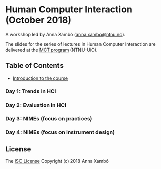 # Human Computer Interaction (October 2018)

A workshop led by Anna Xambó (anna.xambo@ntnu.no).

The slides for the series of lectures in Human Computer Interaction are delivered at the [MCT program](https://www.ntnu.edu/studies/mmct) (NTNU-UiO).

## Table of Contents

* [Introduction to the course](XX)

### Day 1: Trends in HCI

<!-- * [Slides](XX) -->

### Day 2: Evaluation in HCI

<!-- * [Slides](XX) -->

### Day 3: NIMEs (focus on practices)

<!-- * [Slides](XX) -->

### Day 4: NIMEs (focus on instrument design)

<!-- * [Slides](XX) -->

## License

The [ISC License](http://opensource.org/licenses/ISC) Copyright (c) 2018 Anna Xambó
